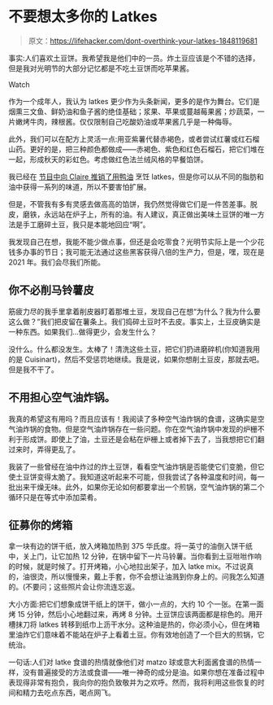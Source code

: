 # 不要想太多你的 Latkes

> 原文：<https://lifehacker.com/dont-overthink-your-latkes-1848119681>

事实:人们喜欢土豆饼。我希望我是他们中的一员。炸土豆应该是个不错的选择，但是我对光明节的大部分记忆都是不吃土豆饼而吃苹果酱。

Watch

作为一个成年人，我认为 latkes 更少作为头条新闻，更多的是作为舞台。它们是烟熏三文鱼、鲜奶油和鱼子酱的绝佳基础；浆果、苹果或蔓越莓果酱；炒蔬菜，一片嫩烤牛肉，辣根酱。仅仅限制自己吃酸奶油或苹果酱几乎是一种侮辱。

此外，我们可以在配方上灵活一点:用亚紫薯代替赤褐色，或者尝试红薯或红石榴山药。更好的是，把三种颜色都做成——赤褐色、紫色和红色石榴石，把它们堆在一起，形成秋天的彩虹色。考虑做红色法兰绒风格的早餐馅饼。

我已经在 [节目中向 Claire 推销了用鸭油](https://lifehacker.com/fry-your-latkes-in-duck-fat-1845853697) 烹饪 latkes，但是你可以从不同的脂肪和油中获得一系列的味道，所以不要害怕扩展。

但是，不管我有多有灵感去做高高的馅饼，我仍然觉得做它们是一件苦差事。脱皮，磨铁，永远站在炉子上，所有的油。有人建议，真正做出美味土豆饼的唯一方法是手工磨碎土豆，我只是本能地回应“啊”。

我发现自己在想，我能不能少做点事，但还是会吃零食？光明节实际上是一个少花钱多办事的节日；我可能无法通过这些黑客获得八倍的生产力，但是，嘿，现在是 2021 年。我们会尽我们所能。

## 你不必削马铃薯皮

筋疲力尽的我手里拿着削皮器盯着那堆土豆，发现自己在想“为什么？我为什么要这么做？”我们把皮留在薯条上。我们捣碎土豆时不去皮。事实上，土豆皮确实是一种东西。如果我们…做得更少，会发生什么？

没什么。什么都没发生。太棒了！清洗这些土豆，把它们扔进磨碎机(你知道我用的是 Cuisinart)，然后不受惩罚地继续。我是说，如果你想削土豆皮，那就去吧。但是我不干了。

## 不用担心空气油炸锅。

我真的希望这有用吗？而且应该有！我阅读了多种空气油炸锅的食谱，这确实是空气油炸锅的食物。但是空气油炸锅存在一些问题。你在空气油炸锅中发现的炉栅不利于形成饼。即使上了油，土豆还是会粘在炉栅上或者掉下去了，当我想把它们翻过来时，弄得更乱了。

我装了一些曾经在油中炸过的炸土豆饼，看看空气油炸锅是否能使它们变脆，但它使土豆饼变得太脆了。我知道这听起来不可能，但我尝试了各种温度和时间，每一批出来干燥无味。此外，如果你无论如何都要拿出一个煎锅，空气油炸锅的第二个循环只是在等式中添加菜肴。

## 征募你的烤箱

拿一块有边的饼干纸，放入烤箱加热到 375 华氏度。将一英寸的油倒入饼干纸中，关上门，让它加热 12 分钟，在锅中留下一片马铃薯。当你看到土豆咝咝作响的时候，就是时候了。打开烤箱，小心地拉出架子，加入 latke mix。不过说真的，油很烫，所以慢慢来，戴上手套，你不会想让油溅到你身上的。问我怎么知道的。(不要问；这些照片会让你流连忘返。

大小方面:把它们想象成饼干纸上的饼干，做小一点的，大约 10 个一张。在第一面烤 15 分钟，然后小心地翻过来，再烤 8 分钟。土豆饼应该两面都是棕色的。用开槽抹刀将 latkes 转移到纸巾上沥干水分。这种油是热的，你必须小心，但在烤箱里油炸它们意味着不能站在炉子上看着土豆。你有效地创造了一个巨大的煎锅，它统治。

一句话:人们对 latke 食谱的热情就像他们对 matzo 球或意大利面酱食谱的热情一样，没有普遍接受的方法或食谱——唯一神奇的成分是油。如果你想在准备过程中表现得非常有抱负，我向你的抱负致敬并为之欢呼。然而，我将利用这些恢复的时间和精力去吃点东西，喝点网飞。